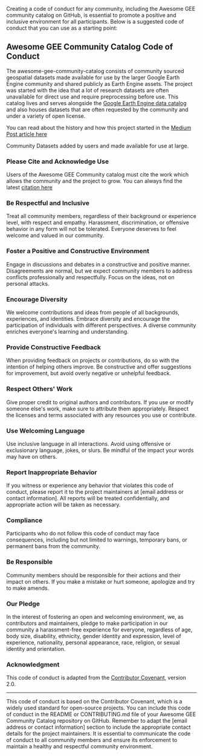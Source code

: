 Creating a code of conduct for any community, including the Awesome GEE community catalog on GitHub, is essential to promote a positive and inclusive environment for all participants. Below is a suggested code of conduct that you can use as a starting point:

## Awesome GEE Community Catalog Code of Conduct

The awesome-gee-community-catalog consists of community sourced geospatial datasets made available for use by the larger Google Earth Engine community and shared publicly as Earth Engine assets. The project was started with the idea that a lot of research datasets are often unavailable for direct use and require preprocessing before use. This catalog lives and serves alongside the [Google Earth Engine data catalog](https://developers.google.com/earth-engine/datasets/catalog) and also houses datasets that are often requested by the community and under a variety of open license.

You can read about the history and how this project started in the [Medium Post article here](https://medium.com/geospatial-processing-at-scale/community-datasets-data-commons-in-google-earth-engine-8585d8baef1f)

Community Datasets added by users and made available for use at large. 

### Please Cite and Acknowledge Use
Users of the Awesome GEE Community catalog must cite the work which allows the community and the project to grow. You can always find the latest [citation here](https://doi.org/10.5281/zenodo.7144933)

### Be Respectful and Inclusive

Treat all community members, regardless of their background or experience level, with respect and empathy. Harassment, discrimination, or offensive behavior in any form will not be tolerated. Everyone deserves to feel welcome and valued in our community.

### Foster a Positive and Constructive Environment

Engage in discussions and debates in a constructive and positive manner. Disagreements are normal, but we expect community members to address conflicts professionally and respectfully. Focus on the ideas, not on personal attacks.

### Encourage Diversity

We welcome contributions and ideas from people of all backgrounds, experiences, and identities. Embrace diversity and encourage the participation of individuals with different perspectives. A diverse community enriches everyone's learning and understanding.

### Provide Constructive Feedback

When providing feedback on projects or contributions, do so with the intention of helping others improve. Be constructive and offer suggestions for improvement, but avoid overly negative or unhelpful feedback.

### Respect Others' Work

Give proper credit to original authors and contributors. If you use or modify someone else's work, make sure to attribute them appropriately. Respect the licenses and terms associated with any resources you use or contribute.

### Use Welcoming Language

Use inclusive language in all interactions. Avoid using offensive or exclusionary language, jokes, or slurs. Be mindful of the impact your words may have on others.

### Report Inappropriate Behavior

If you witness or experience any behavior that violates this code of conduct, please report it to the project maintainers at [email address or contact information]. All reports will be treated confidentially, and appropriate action will be taken as necessary.

### Compliance

Participants who do not follow this code of conduct may face consequences, including but not limited to warnings, temporary bans, or permanent bans from the community.

### Be Responsible

Community members should be responsible for their actions and their impact on others. If you make a mistake or hurt someone, apologize and try to make amends.

### Our Pledge

In the interest of fostering an open and welcoming environment, we, as contributors and maintainers, pledge to make participation in our community a harassment-free experience for everyone, regardless of age, body size, disability, ethnicity, gender identity and expression, level of experience, nationality, personal appearance, race, religion, or sexual identity and orientation.

### Acknowledgment

This code of conduct is adapted from the [Contributor Covenant](https://www.contributor-covenant.org/), version 2.0.

---

This code of conduct is based on the Contributor Covenant, which is a widely used standard for open-source projects. You can include this code of conduct in the README or CONTRIBUTING.md file of your Awesome GEE Community Catalog repository on GitHub. Remember to adapt the [email address or contact information] section to include the appropriate contact details for the project maintainers. It is essential to communicate the code of conduct to all community members and ensure its enforcement to maintain a healthy and respectful community environment.
